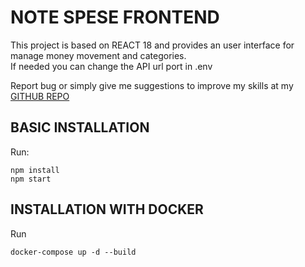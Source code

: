 
# NOTE SPESE FRONTEND

This project is based on REACT 18 and provides an user interface for manage money movement and categories.  
If needed you can change the API url port in .env

Report bug or simply give me suggestions to improve my skills at my [GITHUB REPO](https://github.com/tommaso-cisternino/notespese_frontend)

## BASIC INSTALLATION
Run:

    npm install 
    npm start
## INSTALLATION WITH DOCKER
Run

    docker-compose up -d --build